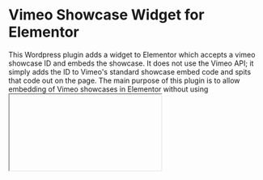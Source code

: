 # Vimeo Showcase Widget for Elementor

This Wordpress plugin adds a widget to Elementor which accepts a vimeo showcase ID and embeds the showcase. It does not use the Vimeo API; it simply adds the ID to Vimeo's standard showcase embed code and spits that code out on the page. The main purpose of this plugin is to allow embedding of Vimeo showcases in Elementor without using <iframe> tags in an Elementor HTML widget, because those get stripped out in a Wordpress Multisite environment unless the user is a super admin. This widget allows editors and non-super admins to easily embed Vimeo showcases.

## Installation

Download as a ZIP file and upload using the normal Wordpress "Add Plugin" dialog.

## Plugin Structure: 
```
assets/
      /js
      
widgets/
      /embed-vimeo-showcase.php
      
index.php
elementor-embed-vimeo-showcase.php
plugin.php
```

* `assets` directory - Holds plugin JavaScript and CSS assets
  * `/js` directory - Holds plugin JavaScript Files
* `widgets` directory - Holds plugin widgets
  * `/embed-vimeo-showcase.php` - Embed Vimeo Showcase Widget class and Wordpress plugin meta info
* `index.php`	- Prevent direct access to directories
* `elementor-embed-vimeo-showcase.php`	- Main plugin file, used as a loader if plugin minimum requirements are met.
* `plugin.php` - Main plugin class

For more documentation please see [Elementor Developers Resource](https://developers.elementor.com/creating-an-extension-for-elementor/).

## License

This open-source software is provided as-is under the GNU GPLv3, with no warranty expressed or implied. [View License](LICENSE.md)